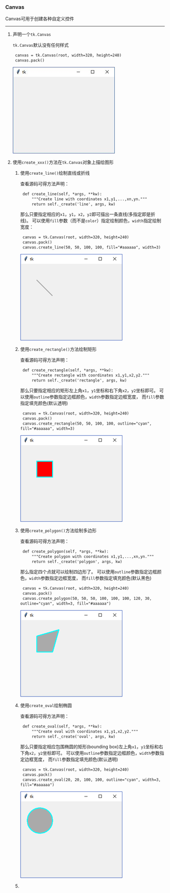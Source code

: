 ### Canvas

Canvas可用于创建各种自定义控件

------------------

1. 声明一个`tk.Canvas`

    `tk.Canvas`默认没有任何样式

        canvas = tk.Canvas(root, width=320, height=240)
        canvas.pack()
        
    ![](static/a521da8a328dd198ab074a15738f29e1.jpg)
    

2. 使用`create_xxx()`方法在`tk.Canvas`对象上描绘图形

    1. 使用`create_line()`绘制直线或折线
        
        查看源码可得方法声明：
        
            def create_line(self, *args, **kw):
                """Create line with coordinates x1,y1,...,xn,yn."""
                return self._create('line', args, kw) 
                
        那么只要指定相应的`x1`，`y1`，`x2`，`y2`即可描出一条直线(多指定即是折线)。
        可以使用`fill`参数（而不是`color`）指定绘制颜色，`width`指定绘制宽度：
        
            canvas = tk.Canvas(root, width=320, height=240)
            canvas.pack()
            canvas.create_line(50, 50, 100, 100, fill="#aaaaaa", width=3)
        
        ![](static/ab19e225768ed6bcd4f083e3eebde8a9.png)
    
    2. 使用`create_rectangle()`方法绘制矩形
    
        查看源码可得方法声明：
        
            def create_rectangle(self, *args, **kw):
                """Create rectangle with coordinates x1,y1,x2,y2."""
                return self._create('rectangle', args, kw)
    
        那么只要指定相应的矩形左上角`x1`，`y1`坐标和右下角`x2`，`y2`坐标即可。
        可以使用`outline`参数指定边框颜色，`width`参数指定边框宽度，
        而`fill`参数指定填充颜色(默认透明)
        
            canvas = tk.Canvas(root, width=320, height=240)
            canvas.pack()
            canvas.create_rectangle(50, 50, 100, 100, outline="cyan", fill="#aaaaaa", width=3)
        
        ![](static/499771305abad3188e4de3ead10bde00.png)
    
    3. 使用`create_polygon()`方法绘制多边形
    
        查看源码可得方法声明：
       
            def create_polygon(self, *args, **kw):
                """Create polygon with coordinates x1,y1,...,xn,yn."""
                return self._create('polygon', args, kw) 
        
        那么指定四个点就可以绘制四边形了。
        可以使用`outline`参数指定边框颜色，`width`参数指定边框宽度，
        而`fill`参数指定填充颜色(默认黑色)
        
            canvas = tk.Canvas(root, width=320, height=240)
            canvas.pack()
            canvas.create_polygon(50, 50, 50, 100, 100, 100, 120, 30, outline="cyan", width=3, fill="#aaaaaa")
        
        ![](static/5f63310a71f0fe88fa8aeaf227a481ef.png)
        
    4. 使用`create_oval`绘制椭圆
    
        查看源码可得方法声明：
        
            def create_oval(self, *args, **kw):
                """Create oval with coordinates x1,y1,x2,y2."""
                return self._create('oval', args, kw)
    
        那么只要指定相应包围椭圆的矩形(bounding box)左上角`x1`，`y1`坐标和右下角`x2`，`y2`坐标即可。
        可以使用`outline`参数指定边框颜色，`width`参数指定边框宽度，
        而`fill`参数指定填充颜色(默认透明)
        
            canvas = tk.Canvas(root, width=320, height=240)
            canvas.pack()
            canvas.create_oval(20, 20, 100, 100, outline="cyan", width=3, fill="#aaaaaa")
   
        ![](static/19f09380f41d50a7e00a8b703b14962e.png)
        
    5.

    